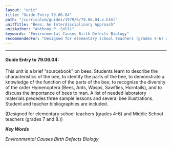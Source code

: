 ```yaml
---
layout: "unit"
title: "Guide Entry 79.06.04"
path: "/curriculum/guides/1979/6/79.06.04.x.html"
unitTitle: "Bees: An Interdisciplinary Approach"
unitAuthor: "Anthony P. Solli"
keywords: "Environmental Causes Birth Defects Biology"
recommendedFor: "Designed for elementary school teachers (grades 4-6) and Middle School teachers (grades 7 and 8."
---
```

<body>
<hr/>
 <h4>
  Guide Entry to 79.06.04:
 </h4>
 This unit is a brief “sourcebook” on bees.  Students learn to describe the characteristics of the bee, to identify the parts of the bee, to demonstrate a knowledge of the function of the parts of the bee, to recognize the diversity of the order Hymenoptera (Bees, Ants, Wasps, Sawflies, Horntails), and to discuss the importance of bees to man.  A list of needed laboratory materials precedes three sample lessons and several bee illustrations.  Student and teacher bibliographies are included.
 <p>
  (Designed for elementary school teachers (grades 4-6) and Middle School teachers (grades 7 and 8.))
 </p>
<p>
  <b>
   <i>
    Key Words
   </i>
  </b>
  <br/>
 </p>
 <p>
  <i>
   Environmental Causes Birth Defects Biology
  </i>
 </p>

</body>